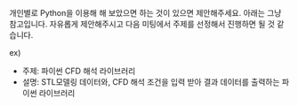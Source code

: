 개인별로 Python을 이용해 해 보았으면 하는 것이 있으면 제안해주세요.
아래는 그냥 참고입니다. 자유롭게 제안해주시고 다음 미팅에서 주제를 선정해서 진행하면 될 것 같습니다.

  ex)
  * 주제: 파이썬 CFD 해석 라이브러리
  * 설명: STL모델링 데이터와, CFD 해석 조건을 입력 받아 결과 데이터를 출력하는 파이썬 라이브러리
